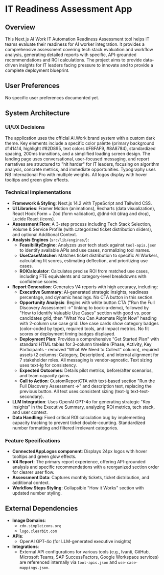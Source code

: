 # IT Readiness Assessment App

## Overview
This Next.js AI Work IT Automation Readiness Assessment tool helps IT teams evaluate their readiness for AI worker integration. It provides a comprehensive assessment covering tech stack evaluation and workflow analysis, generating detailed reports with specific, API-grounded recommendations and ROI calculations. The project aims to provide data-driven insights for IT leaders facing pressure to innovate and to provide a complete deployment blueprint.

## User Preferences
No specific user preferences documented yet.

## System Architecture

### UI/UX Decisions
The application uses the official Ai.Work brand system with a custom dark theme. Key elements include a specific color palette (primary background #141414, highlight #82D895, text colors #FBFAF9, #8A8784), standardized spacing, 200ms transitions, and a simplified loading screen design. The landing page uses conversational, user-focused messaging, and report narratives are structured to "hit harder" for IT leaders, focusing on algorithm analysis, concrete metrics, and immediate opportunities. Typography uses NB International Pro with multiple weights. All logos display with hover tooltips and green glow effects.

### Technical Implementations
-   **Framework & Styling**: Next.js 14.2 with TypeScript and Tailwind CSS.
-   **UI Libraries**: Framer Motion (animations), Recharts (data visualization), React Hook Form + Zod (form validation), @dnd-kit (drag and drop), Lucide React (icons).
-   **Assessment Flow**: A 3-step process including Tech Stack Selection, Volume & Service Profile (with categorized ticket distribution sliders), and optional Additional Context.
-   **Analysis Engines** (`src/lib/engines/`):
    -   **FeasibilityEngine**: Analyzes user tech stack against `tool-apis.json` to identify available APIs and use cases, normalizing tool names.
    -   **UseCaseMatcher**: Matches ticket distribution to specific AI Workers, calculating fit scores, estimating deflection, and prioritizing use cases.
    -   **ROICalculator**: Calculates precise ROI from matched use cases, including FTE equivalents and category-level breakdowns with confidence scores.
-   **Report Generation**: Generates V4 reports with high accuracy, including:
    -   **Executive Summary**: AI-generated strategic insights, readiness percentage, and dynamic headings. No CTA button in this section.
    -   **Opportunity Analysis**: Begins with white button CTA ("Run the Full Discovery Assessment →" linking to book-a-demo), followed by "How to Identify Valuable Use Cases" section with good vs. poor candidates grid, then "What You Can Automate Right Now" heading with 2-column use case grid. Use case cards show category badges (color-coded by type), required tools, and impact metrics. No fit scores or deployment timing badges displayed.
    -   **Deployment Plan**: Provides a comprehensive "Get Started Plan" with standard HTML tables for 3-column timeline (Phase, Activity, Key Participants - removed "What We Need to Collect" column), required assets (2 columns: Category, Description), and internal alignment for 7 stakeholder roles. All messaging is vendor-agnostic. Text sizing uses text-lg for consistency.
    -   **Expected Outcomes**: Details pilot metrics, before/after scenarios, and team capacity gains.
    -   **Call to Action**: CustomReportCTA with text-based section "Run the Full Discovery Assessment →" and description text, replacing the previous button. All text uses consistent sizing (text-lg text-text-secondary).
-   **LLM Integration**: Uses OpenAI GPT-4o for generating strategic "Key Insights" in the Executive Summary, analyzing ROI metrics, tech stack, and user context.
-   **Data Handling**: Fixed critical ROI calculation bug by implementing capacity tracking to prevent ticket double-counting. Standardized number formatting and filtered irrelevant categories.

### Feature Specifications
-   **ConnectedAppLogos component**: Displays 24px logos with hover tooltips and green glow effects.
-   **V4 Report**: The primary report experience, offering API-grounded analysis and specific recommendations with a reorganized section order for clearer user flow.
-   **Assessment Data**: Captures monthly tickets, ticket distribution, and additional context.
-   **Workflow Steps Styling**: Collapsible "How it Works" section with updated number styling.

## External Dependencies
-   **Image Domains**:
    -   `cdn.simpleicons.org`
    -   `logo.clearbit.com`
-   **APIs**:
    -   OpenAI GPT-4o (for LLM-generated executive insights)
-   **Integrations**:
    -   External API configurations for various tools (e.g., Ivanti, GitHub, Microsoft Teams, SAP SuccessFactors, Google Workspace services) are referenced internally via `tool-apis.json` and `use-case-mappings.json`.